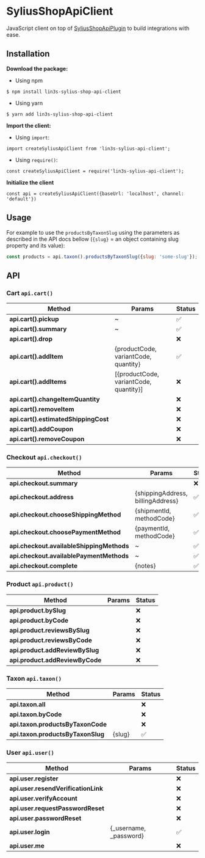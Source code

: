 # SyliusShopApiClient

JavaScript client on top of [SyliusShopApiPlugin](https://github.com/Sylius/SyliusShopApiPlugin) to build integrations
with ease.

## Installation

**Download the package:**

* Using npm

`$ npm install lin3s-sylius-shop-api-client`

* Using yarn

`$ yarn add lin3s-sylius-shop-api-client`

**Import the client:**

* Using `import`: 

`import createSyliusApiClient from 'lin3s-sylius-api-client';`

* Using `require()`:

`const createSyliusApiClient = require('lin3s-sylius-api-client');`

**Initialize the client**

`const api = createSyliusApiClient({baseUrl: 'localhost', channel: 'default'})`

## Usage

For example to use the `productsByTaxonSlug` using the parameters as described in the API docs bellow (`{slug}` = 
an object containing slug property and its value):

```js
const products = api.taxon().productsByTaxonSlug({slug: 'some-slug'});
```

## API

### Cart `api.cart()`

|Method|Params|Status|
|---|---|---|
|**api.cart().pickup**|~|✅|
|**api.cart().summary**|~|✅|
|**api.cart().drop**||❌|
|**api.cart().addItem**|{productCode, variantCode, quantity}|✅|
|**api.cart().addItems**|[{productCode, variantCode, quantity}]|❌|
|**api.cart().changeItemQuantity**||❌|
|**api.cart().removeItem**||❌|
|**api.cart().estimatedShippingCost**||❌|
|**api.cart().addCoupon**||❌|
|**api.cart().removeCoupon**||❌|

### Checkout `api.checkout()`

|Method|Params|Status|
|---|---|---|
|**api.checkout.summary**||❌|
|**api.checkout.address**|{shippingAddress, billingAddress}|✅|
|**api.checkout.chooseShippingMethod**|{shipmentId, methodCode}|✅|
|**api.checkout.choosePaymentMethod**|{paymentId, methodCode}|✅|
|**api.checkout.availableShippingMethods**|~|✅|
|**api.checkout.availablePaymentMethods**|~|✅|
|**api.checkout.complete**|{notes}|✅|


### Product `api.product()`

|Method|Params|Status|
|---|---|---|
|**api.product.bySlug**||❌|
|**api.product.byCode**||❌|
|**api.product.reviewsBySlug**||❌|
|**api.product.reviewsByCode**||❌|
|**api.product.addReviewBySlug**||❌|
|**api.product.addReviewByCode**||❌|
     
### Taxon `api.taxon()`                                                                                          
   
|Method|Params|Status|
|---|---|---|
|**api.taxon.all**||❌|
|**api.taxon.byCode**||❌|
|**api.taxon.productsByTaxonCode**||❌|
|**api.taxon.productsByTaxonSlug**|{slug}|✅|

### User `api.user()`

|Method|Params|Status|
|---|---|---|
|**api.user.register**||❌|
|**api.user.resendVerificationLink**||❌|
|**api.user.verifyAccount**||❌|
|**api.user.requestPasswordReset**||❌|
|**api.user.passwordReset**||❌|
|**api.user.login**|{_username, _password}|✅|
|**api.user.me**||❌|
